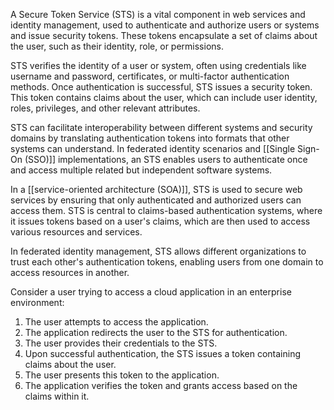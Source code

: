 A Secure Token Service (STS) is a vital component in web services and identity management, used to authenticate and authorize users or systems and issue security tokens. These tokens encapsulate a set of claims about the user, such as their identity, role, or permissions.

STS verifies the identity of a user or system, often using credentials like username and password, certificates, or multi-factor authentication methods. Once authentication is successful, STS issues a security token. This token contains claims about the user, which can include user identity, roles, privileges, and other relevant attributes.

STS can facilitate interoperability between different systems and security domains by translating authentication tokens into formats that other systems can understand. In federated identity scenarios and [[Single Sign-On (SSO)]] implementations, an STS enables users to authenticate once and access multiple related but independent software systems.

In a [[service-oriented architecture (SOA)]], STS is used to secure web services by ensuring that only authenticated and authorized users can access them. STS is central to claims-based authentication systems, where it issues tokens based on a user's claims, which are then used to access various resources and services.

In federated identity management, STS allows different organizations to trust each other's authentication tokens, enabling users from one domain to access resources in another.

Consider a user trying to access a cloud application in an enterprise environment:

1. The user attempts to access the application.
2. The application redirects the user to the STS for authentication.
3. The user provides their credentials to the STS.
4. Upon successful authentication, the STS issues a token containing claims about the user.
5. The user presents this token to the application.
6. The application verifies the token and grants access based on the claims within it.


